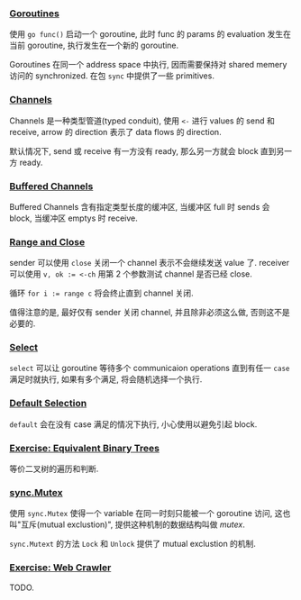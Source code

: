 ### [Goroutines](https://go.dev/tour/concurrency/1)

使用 `go func()` 启动一个 goroutine, 此时 func 的 params 的 evaluation 发生在当前 goroutine, 执行发生在一个新的 goroutine.

Goroutines 在同一个 address space 中执行, 因而需要保持对 shared memery 访问的 synchronized. 在包 `sync` 中提供了一些 primitives. 

### [Channels](https://go.dev/tour/concurrency/2)

Channels 是一种类型管道(typed conduit), 使用 `<-` 进行 values 的 send 和 receive, arrow 的 direction 表示了 data flows 的 direction.

默认情况下, send 或 receive 有一方没有 ready, 那么另一方就会 block 直到另一方 ready.

### [Buffered Channels](https://go.dev/tour/concurrency/3)

Buffered Channels 含有指定类型长度的缓冲区, 当缓冲区 full 时 sends 会 block, 当缓冲区 emptys 时 receive.

### [Range and Close](https://go.dev/tour/concurrency/4)

sender 可以使用 `close` 关闭一个 channel 表示不会继续发送 value 了. receiver 可以使用 `v, ok := <-ch` 用第 2 个参数测试 channel 是否已经 close.

循环 `for i := range c` 将会终止直到 channel 关闭.

值得注意的是, 最好仅有 sender 关闭 channel, 并且除非必须这么做, 否则这不是必要的.

### [Select](https://go.dev/tour/concurrency/5)

`select` 可以让 goroutine 等待多个 communicaion operations 直到有任一 `case` 满足时就执行, 如果有多个满足, 将会随机选择一个执行.

### [Default Selection](https://go.dev/tour/concurrency/6)

`default` 会在没有 case 满足的情况下执行, 小心使用以避免引起 block.

### [Exercise: Equivalent Binary Trees](https://go.dev/tour/concurrency/7)

等价二叉树的遍历和判断.

### [sync.Mutex](https://go.dev/tour/concurrency/9)

使用 `sync.Mutex` 使得一个 variable 在同一时刻只能被一个 goroutine 访问, 这也叫"互斥(mutual exclustion)", 提供这种机制的数据结构叫做 *mutex*.

`sync.Mutext` 的方法 `Lock` 和 `Unlock` 提供了 mutual exclustion 的机制.

### [Exercise: Web Crawler](https://go.dev/tour/concurrency/10)

TODO.
